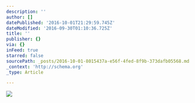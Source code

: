```yaml
---
description: ''
author: []
datePublished: '2016-10-01T21:29:59.745Z'
dateModified: '2016-09-30T01:10:36.725Z'
title: ''
publisher: {}
via: {}
inFeed: true
starred: false
sourcePath: _posts/2016-10-01-8015437a-e56f-4fed-8f9b-373dafb05568.md
_context: 'http://schema.org'
_type: Article

---
```

![](https://the-grid-user-content.s3-us-west-2.amazonaws.com/c5aaf65e-c816-424a-8c4c-cf52f5ab3a87.jpg)